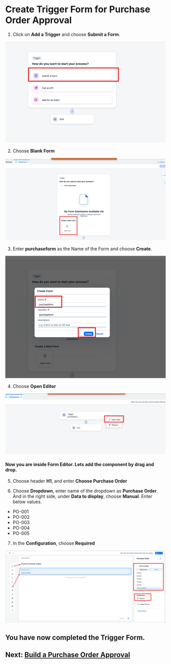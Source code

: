 # Create Trigger Form for Purchase Order Approval

1. Click on **Add a Trigger** and choose **Submit a Form**.

![](./images/chooseform.png)

2. Choose **Blank Form**

![](./images/blank%20form.png)

3. Enter **purchaseform** as the Name of the Form and choose **Create**.

![](./images/formname.png)

4. Choose **Open Editor**

![](./images/formeditor.png)

#### Now you are inside Form Editor. Lets add the component by drag and drop.

5. Choose header **H1**, and enter **Choose Purchase Order**

6. Choose **Dropdown**, enter name of the dropdown as **Purchase Order**. And in the right side, under **Data to display**, choose **Manual**. Enter below values.

* PO-001
* PO-002
* PO-003
* PO-004
* PO-005

7. In the **Configuration**, choose **Required**

![](./images/fillform.png)

## You have now completed the Trigger Form.

## Next: [Build a Purchase Order Approval](../approval/README.md)

